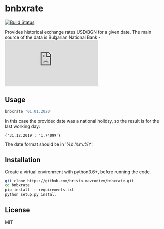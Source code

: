 # bnbxrate

[![Build Status](https://travis-ci.com/hristo-mavrodiev/bnbxrate.svg?branch=master)](https://travis-ci.com/hristo-mavrodiev/bnbxrate)

Provides historical exchange rates USD/BGN for a given date. The main source of the data is Bulgarian National Bank - ![bnb.bg](http://bnb.bg/Statistics/StExternalSector/StExchangeRates/StERForeignCurrencies/index.htm?toLang=_EN).

## Usage
``` bash
bnbxrate '01.01.2020'
```
In this case the provided date was a national holiday, so the result is for the last working day:

```
{'31.12.2019': '1.74099'}
```
The date format should be in '%d.%m.%Y'.

## Installation
Create a virtual environment with python3.6+, before running the code.
```bash
git clone https://github.com/hristo-mavrodiev/bnbxrate.git
cd bnbxrate
pip install -r requirements.txt
python setup.py install
```

## License
MIT
